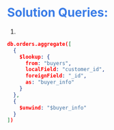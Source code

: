 <h1 style="color:#397ce7">Solution Queries:</h1>

1.

```json
db.orders.aggregate([
  {
    $lookup: {
      from: "buyers",
      localField: "customer_id",
      foreignField: "_id",
      as: "buyer_info"
    }
  },
  {
    $unwind: "$buyer_info"
  }
])

```
